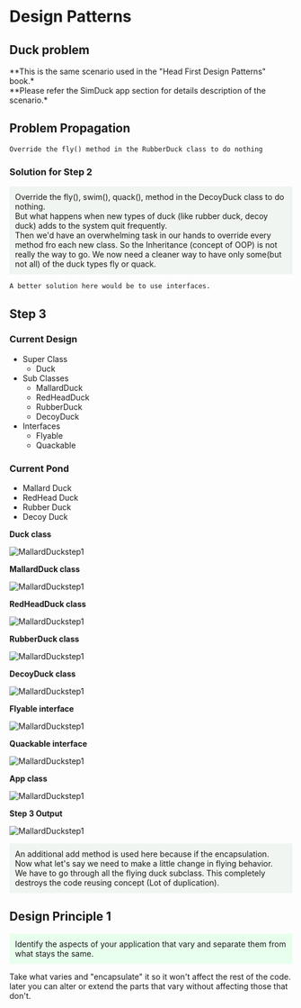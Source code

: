 # **Design Patterns**

## Duck problem

**This is the same scenario used in the "Head First Design Patterns" book.\*  
**Please refer the SimDuck app section for details description of the scenario.\*

## Problem Propagation

```
Override the fly() method in the RubberDuck class to do nothing
```

### **Solution for Step 2**

<p style="background-color: #f0f5f1; padding:10px;">
Override the fly(), swim(), quack(),  method in the DecoyDuck class to do nothing.<br> But what happens when new types of duck (like rubber duck, decoy duck) adds to the system quit frequently.<br> Then we'd have an overwhelming task in our hands to override every method fro each new class. So the Inheritance (concept of OOP) is not really the way to go. We now need a cleaner way to have only some(but not all) of the duck types fly or quack.
</p>

```
A better solution here would be to use interfaces.
```

## **Step 3**

### Current Design

- Super Class
  - Duck
- Sub Classes
  - MallardDuck
  - RedHeadDuck
  - RubberDuck
  - DecoyDuck
- Interfaces
  - Flyable
  - Quackable

### Current Pond

- Mallard Duck
- RedHead Duck
- Rubber Duck
- Decoy Duck

**Duck class**

![MallardDuckstep1](/src/assets/step3/step2classDuck.png#thumbnail)

**MallardDuck class**

![MallardDuckstep1](/src/assets/step3/step3classMallard.png#thumbnail)

**RedHeadDuck class**

![MallardDuckstep1](/src/assets/step3/step3classRedhead.png#thumbnail)

**RubberDuck class**

![MallardDuckstep1](/src/assets/step3/step3classRubber.png#thumbnail)

**DecoyDuck class**

![MallardDuckstep1](/src/assets/step3/step3classDecoy.png#thumbnail)

**Flyable interface**

![MallardDuckstep1](/src/assets/step3/step3interfaceFlyable.png#thumbnail)

**Quackable interface**

![MallardDuckstep1](/src/assets/step3/step3interfaceQuackable.png#thumbnail)

**App class**

![MallardDuckstep1](/src/assets/step3/step3classApp.png#thumbnail)

**Step 3 Output**

![MallardDuckstep1](/src/assets/step3/step2output.png#thumbnail)

<p style="background-color: #f0f5f1; padding:10px;">
An additional  add method is used here because if the encapsulation. Now what let's say we need to make a little change in flying behavior. We have to go through all the flying duck subclass. This completely destroys the code reusing concept (Lot of duplication).
<p>

## **Design Principle 1**

<p style="background-color: #e8ffed; padding:10px;">
Identify the aspects of your application that vary and separate them from what stays the same.
<p>

<p>
Take what varies and "encapsulate" it so it won't affect the rest of the code. later you can alter or extend the parts that vary without affecting those that don't.
<p>
